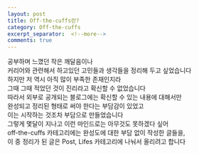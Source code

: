 ```yaml
---
layout: post
title: Off-the-cuffs란?
category: Off-the-cuffs
excerpt_separator:  <!--more-->
comments: true
---
```

공부하며 느꼈던 작은 깨달음이나<br>
커리어와 관련해서 하고있던 고민들과 생각들을 정리해 두고 싶었습니다<br>
하지만 저 역시 아직 많이 부족한 존재인지라<br>
그때 그때 적었던 것이 진리라고 확신할 수 없었습니다<br>
따라서 외부로 공개되는 블로그에는 확신할 수 있는 내용에 대해서만<br>
완성되고 정리된 형태로 써야 한다는 부담감이 있었고<br>
이는 시작하는 것조차 부담으로 만들었습니다<br>
그렇게 몇달이 지나고 이런 마인드로는 아무것도 못하겠다 싶어<br>
off-the-cuffs 카테고리에는 완성도에 대한 부담 없이 작성한 글들을,<br>
이 중 정리가 된 글은 Post, Lifes 카테고리에 나눠서 올리려고 합니다<br>